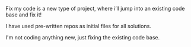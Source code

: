 Fix my code is a new type of project, where i’ll jump into an existing code base and fix it!

I have used pre-written repos as initial files for all solutions.

I'm not coding anything new, just fixing the existing code base.
